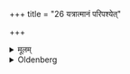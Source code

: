 +++
title = "26 यत्रात्मानं परिपश्येत्"

+++

<details><summary>मूलम्</summary>

यत्रात्मानं परिपश्येत् २६
</details>

<details><summary>Oldenberg</summary>

26. In which he can see his image.
</details>
